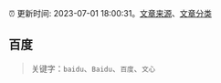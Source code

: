 :alarm_clock: 更新时间: 2023-07-01 18:00:31。[文章来源](/README.md)、[文章分类](/TAGS.md)

## 百度


> 关键字：`baidu`、`Baidu`、`百度`、`文心`



